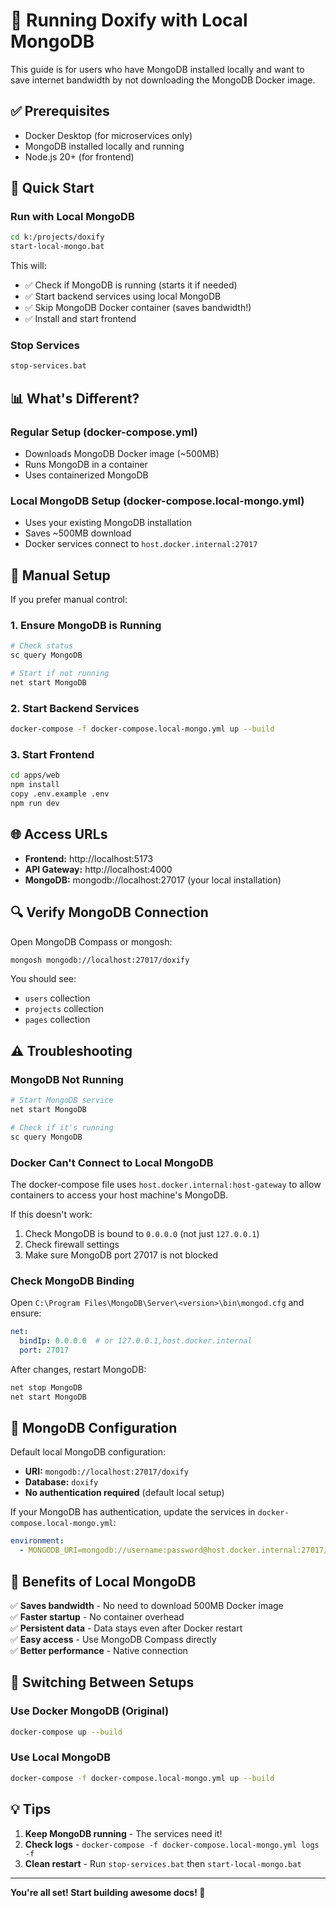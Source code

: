 # 🚀 Running Doxify with Local MongoDB

This guide is for users who have MongoDB installed locally and want to save internet bandwidth by not downloading the MongoDB Docker image.

## ✅ Prerequisites

- Docker Desktop (for microservices only)
- MongoDB installed locally and running
- Node.js 20+ (for frontend)

## 🎯 Quick Start

### **Run with Local MongoDB**

```bash
cd k:/projects/doxify
start-local-mongo.bat
```

This will:
- ✅ Check if MongoDB is running (starts it if needed)
- ✅ Start backend services using local MongoDB
- ✅ Skip MongoDB Docker container (saves bandwidth!)
- ✅ Install and start frontend

### **Stop Services**

```bash
stop-services.bat
```

## 📊 What's Different?

### **Regular Setup** (docker-compose.yml)
- Downloads MongoDB Docker image (~500MB)
- Runs MongoDB in a container
- Uses containerized MongoDB

### **Local MongoDB Setup** (docker-compose.local-mongo.yml)
- Uses your existing MongoDB installation
- Saves ~500MB download
- Docker services connect to `host.docker.internal:27017`

## 🔧 Manual Setup

If you prefer manual control:

### 1. Ensure MongoDB is Running
```bash
# Check status
sc query MongoDB

# Start if not running
net start MongoDB
```

### 2. Start Backend Services
```bash
docker-compose -f docker-compose.local-mongo.yml up --build
```

### 3. Start Frontend
```bash
cd apps/web
npm install
copy .env.example .env
npm run dev
```

## 🌐 Access URLs

- **Frontend:** http://localhost:5173
- **API Gateway:** http://localhost:4000
- **MongoDB:** mongodb://localhost:27017 (your local installation)

## 🔍 Verify MongoDB Connection

Open MongoDB Compass or mongosh:
```bash
mongosh mongodb://localhost:27017/doxify
```

You should see:
- `users` collection
- `projects` collection
- `pages` collection

## ⚠️ Troubleshooting

### MongoDB Not Running
```bash
# Start MongoDB service
net start MongoDB

# Check if it's running
sc query MongoDB
```

### Docker Can't Connect to Local MongoDB
The docker-compose file uses `host.docker.internal:host-gateway` to allow containers to access your host machine's MongoDB.

If this doesn't work:
1. Check MongoDB is bound to `0.0.0.0` (not just `127.0.0.1`)
2. Check firewall settings
3. Make sure MongoDB port 27017 is not blocked

### Check MongoDB Binding
Open `C:\Program Files\MongoDB\Server\<version>\bin\mongod.cfg` and ensure:
```yaml
net:
  bindIp: 0.0.0.0  # or 127.0.0.1,host.docker.internal
  port: 27017
```

After changes, restart MongoDB:
```bash
net stop MongoDB
net start MongoDB
```

## 📝 MongoDB Configuration

Default local MongoDB configuration:
- **URI:** `mongodb://localhost:27017/doxify`
- **Database:** `doxify`
- **No authentication required** (default local setup)

If your MongoDB has authentication, update the services in `docker-compose.local-mongo.yml`:
```yaml
environment:
  - MONGODB_URI=mongodb://username:password@host.docker.internal:27017/doxify?authSource=admin
```

## 🎯 Benefits of Local MongoDB

✅ **Saves bandwidth** - No need to download 500MB Docker image  
✅ **Faster startup** - No container overhead  
✅ **Persistent data** - Data stays even after Docker restart  
✅ **Easy access** - Use MongoDB Compass directly  
✅ **Better performance** - Native connection  

## 🔄 Switching Between Setups

### Use Docker MongoDB (Original)
```bash
docker-compose up --build
```

### Use Local MongoDB
```bash
docker-compose -f docker-compose.local-mongo.yml up --build
```

## 💡 Tips

1. **Keep MongoDB running** - The services need it!
2. **Check logs** - `docker-compose -f docker-compose.local-mongo.yml logs -f`
3. **Clean restart** - Run `stop-services.bat` then `start-local-mongo.bat`

---

**You're all set! Start building awesome docs! 🚀**
